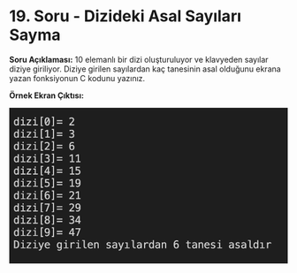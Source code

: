 # 19. Soru - Dizideki Asal Sayıları Sayma

**Soru Açıklaması:**
10 elemanlı bir dizi oluşturuluyor ve klavyeden sayılar diziye giriliyor. Diziye girilen sayılardan kaç tanesinin asal olduğunu ekrana yazan fonksiyonun C kodunu yazınız.

**Örnek Ekran Çıktısı:** 

![alt text](../Ekran-Çıktıları/Ekran-Resmi_19.png)
